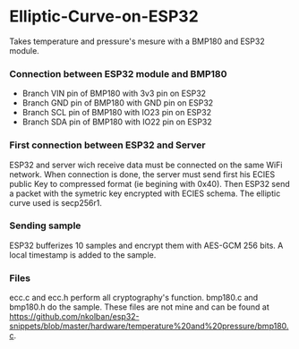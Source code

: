 # Elliptic-Curve-on-ESP32

Takes temperature and pressure's mesure with a BMP180 and ESP32 module.

### Connection between ESP32 module and BMP180


* Branch VIN pin of BMP180 with 3v3 pin on ESP32
* Branch GND pin of BMP180 with GND pin on ESP32
* Branch SCL pin of BMP180 with IO23 pin on ESP32
* Branch SDA pin of BMP180 with IO22 pin on ESP32

### First connection between ESP32 and Server

ESP32 and server wich receive data must be connected on the same WiFi network. When connection is done, the server must send first his ECIES public Key to compressed format (ie begining with 0x40). Then ESP32 send a packet with the symetric key encrypted with ECIES schema. The elliptic curve used is secp256r1.


### Sending sample

ESP32 bufferizes 10 samples and encrypt them with AES-GCM 256 bits. A local timestamp is added to the sample.


### Files

ecc.c and ecc.h perform all cryptography's function. bmp180.c and bmp180.h do the sample. These files are not mine and can be found at https://github.com/nkolban/esp32-snippets/blob/master/hardware/temperature%20and%20pressure/bmp180.c. 
